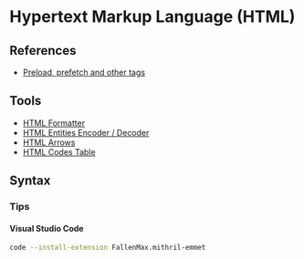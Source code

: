 # Hypertext Markup Language (HTML)

<!--
https://www.linkedin.com/learning/crafting-meaningful-html/craft-meaningful-html
-->

## References

- [Preload, prefetch and other <link> tags](https://3perf.com/blog/link-rels/)

## Tools

- [HTML Formatter](https://webformatter.com/html)
- [HTML Entities Encoder / Decoder](https://www.web2generators.com/html-based-tools/online-html-entities-encoder-and-decoder)
- [HTML Arrows](https://www.toptal.com/designers/htmlarrows/)
- [HTML Codes Table](https://www.ascii.cl/htmlcodes.htm)

## Syntax

### Tips

#### Visual Studio Code

```sh
code --install-extension FallenMax.mithril-emmet
```
